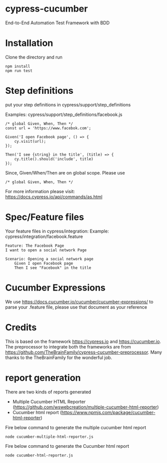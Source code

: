 # cypress-cucumber

End-to-End Automation Test Framework with BDD

# Installation

Clone the directory and run

```
npm install
npm run test
```
# Step definitions

put your step definitions in cypress/support/step_definitions

Examples: cypress/support/step_definitions/facebook.js

```
/* global Given, When, Then */
const url = 'https://www.facebok.com';

Given('I open Facebook page', () => {
    cy.visit(url);
});

Then('I see {string} in the title', (title) => {
    cy.title().should('include', title)
});
```
Since, Given/When/Then are on global scope. Please use

```
/* global Given, When, Then */
```
For more information please visit: https://docs.cypress.io/api/commands/as.html

# Spec/Feature files

Your feature files in cypress/integration:
Example: cypress/integration/facebook.feature

```
Feature: The Facebook Page
I want to open a social network Page

Scenario: Opening a social network page
    Given I open Facebook page
    Then I see "Facebook" in the title
```
# Cucumber Expressions
We use https://docs.cucumber.io/cucumber/cucumber-expressions/ to parse your .feature file, please use that document as your reference

# Credits
This is based on the framework https://cypress.io and https://cucumber.io. The preprocessor to integrate both the frameworks are from https://github.com/TheBrainFamily/cypress-cucumber-preprocessor. Many thanks to the TheBrainFamily for the wonderful job.


# report generation

There are two kinds of reports generated
- Multiple Cucumber HTML Reporter (https://github.com/wswebcreation/multiple-cucumber-html-reporter)
- Cucumber html report (https://www.npmjs.com/package/cucumber-html-reporter)

Fire below command to generate the multiple cucumber html report
```
node cucumber-multiple-html-reporter.js
```

Fire below command to generate the Cucumber html report
```
node cucumber-html-reporter.js
```
